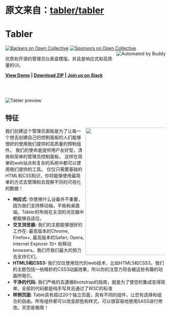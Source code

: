  # 原文来自：[tabler/tabler](https://github.com/tabler/tabler)
 
 # Tabler 
[![Backers on Open Collective](https://opencollective.com/tabler/backers/badge.svg)](#backers)
 [![Sponsors on Open Collective](https://opencollective.com/tabler/sponsors/badge.svg)](#sponsors) 
<a href="https://buddy.works"><img src="https://assets.buddy.works/automated-dark.svg" alt="Automated by Buddy" align="right"></a>

优质和开源的管理员仪表盘模版，并且是响应式和高质量的UI。

<strong><a href="https://tabler.github.io/demo/">View Demo</a> | <a href="https://github.com/tabler/tabler/archive/master.zip">Download ZIP</a> | <a href="https://goo.gl/zJP2dT">Join us on Slack</a></strong>

<br><br>

![Tabler preview](https://tabler.github.io/assets/images/dashboard.png)

## 特征

<img src="https://tabler.github.io/assets/images/features/features-2.png" width="400" align="right" style="max-width: 50%">

我们创建这个管理员面板是为了让每一个想去创建自己的控制面板的人们能够很好的使用我们提供的高质量的预制组件。
我们的使命是提供用户友好型，清爽和简单的管理员控制面板，
这样在简单的web站点和复杂的系统中都可以使用我们提供的工具。
仅仅只需要基础的HTML和CSS知识，你将能够使用最简单的方式去管理和去观察不同的可视化的数据！


* **响应式:** 你使用什么设备并不重要，因为我们支持移动端，平板和桌面端。Tabler的布局在主流的浏览器中都能够自适应。
* **交叉浏览器:** 我们的主题能够很好的工作在: 最高版本的Chrome, Firefox+, 最高版本的Safari, Opera, Internet Explorer 10+ 和移动browsers。我们尽我们最大的努力去支持它们。
* **HTML5和CSS3:** 我们仅仅使用现代的web技术，比如HTML5和CSS3。我们的主题包括一些精妙的CSS3动画效果，所以你的注意力将会被这些有趣的动画所吸引。
* **干净的代码:** 我们严格的去遵循Bootstrap的指南，就是为了使您的集成变得简单。全部的代码都是纯手写并且通过了W3C的标准
* **样例页面**: Table具有超过20个独立页面，具有不同的组件，让您有选择和组合的自由。所有组件都可以改变颜色和样式，可以很容易地使用SASS进行修改。天空是极限！
